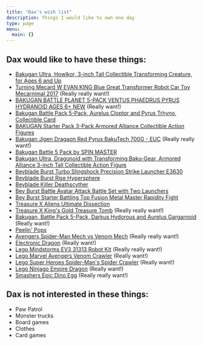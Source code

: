 ```yaml
---
title: "Dax's wish list"
description: Things I would like to own one day
type: page
menu:
  main: {}
---
```


## Dax would like to have these things:
* [Bakugan Ultra, Howlkor, 3-inch Tall Collectible Transforming Creature, for Ages 6 and Up](https://www.amazon.ca/Bakugan-Nillious-Collectible-Transforming-Creature/dp/B07GTGXNYZ/ref=pd_rhf_se_p_img_1?_encoding=UTF8&refRID=H9X7NDD8CF34N71N6105&th=1)
* [Turning Mecard W EVAN KING Blue Great Transformer Robot Car Toy Mecarnimal 2017](https://www.ebay.ca/itm/Turning-Mecard-W-EVAN-KING-Blue-Great-Transformer-Robot-Car-Toy-Mecarnimal-2017-/122671364986) (Really really want!)
* [BAKUGAN BATTLE PLANET 5-PACK VENTUS PHAEDRUS PYRUS HYDRANOID AGES 6+ NEW](https://www.ebay.ca/i/274203875645?chn=ps&dispItem=1&norover=1&mkevt=1&mkrid=706-89093-2056-0&mkcid=2&itemid=274203875645&targetid=840241329971&device=c&adtype=pla&googleloc=9000916&poi=&campaignid=8168839902&adgroupid=84192245003&rlsatarget=pla-840241329971&abcId=1063836&merchantid=10252592&gclid=EAIaIQobChMIkI7T_sXo5wIVDZ-fCh13cg7WEAkYFyABEgJLJ_D_BwE) (Really want!)
* [Bakugan Battle Pack 5-Pack, Aurelus Cloptor and Pyrus Trhyno, Collectible Card](https://www.ebay.ca/itm/Bakugan-Battle-Pack-5-Pack-Aurelus-Cloptor-and-Pyrus-Trhyno-Collectible-Card/113998261757?_trkparms=aid%3D555018%26algo%3DPL.SIM%26ao%3D2%26asc%3D20160908110712%26meid%3Da38713ce56914811a0a19cca98bf8fe6%26pid%3D100677%26rk%3D3%26rkt%3D30%26mehot%3Dnone%26sd%3D274203875645%26itm%3D113998261757%26pmt%3D1%26noa%3D0%26pg%3D2386202%26algv%3DSimplAMLv5PairwiseWeb&_trksid=p2386202.c100677.m4598)
* [BAKUGAN Starter Pack 3-Pack Armored Alliance Collectible Action Figures](https://www.amazon.co.uk/BAKUGAN-6055886-Alliance-Collectible-Multicolour/dp/B083N1WSZR/ref=sr_1_1?keywords=bakugan+armored+alliance&qid=1580843618&s=kids&sr=1-1)
* [Bakugan Jigen Dragaon Red Pyrus BakuTech 700G - EUC](https://www.ebay.ca/i/312725038152?chn=ps&norover=1&mkevt=1&mkrid=706-89093-2056-0&mkcid=2&itemid=312725038152&targetid=884345177219&device=c&mktype=pla&googleloc=9000914&poi=&campaignid=9557028239&mkgroupid=97795562386) (Really really want!)
* [Bakugan Battle 5 Pack by SPIN MASTER](https://www.barnesandnoble.com/w/toys-games-bakugan-battle-5-pack/33471263)
* [Bakugan Ultra, Dragonoid with Transforming Baku-Gear, Armored Alliance 3-inch Tall Collectible Action Figure ](https://www.u-buy.com.tw/en/search/index/view/product/B07ZS8KRFH/s/bakugan-ultra-dragonoid-with-transforming-baku-gear-armored-alliance-3-inch-tall-collectible-action-figure/store/store)
* [Beyblade Burst Turbo Slingshock Precision Strike Launcher E3630](https://www.thebay.com/beyblade-burst-turbo-slingshock-precision-strike-launcher-e3630/product/0600091270216?R=630509757442&P_name=Beyblade&Ntt=beyblade&N=0)
* [Beyblade Burst Rise Hypersphere](https://www.thebay.com/beyblade-burst-rise-hypersphere-vertical-drop-battle-set-e7609/product/0600091270219?R=630509883615&P_name=Beyblade&Ntt=beyblade&N=0)
* [Beyblade Killer Deathscyther](https://www.amazon.ca/MagiDeal-Fusion-Spinning-DEATHSCYTHER-2V-Battling/dp/B07MC5MLPQ/ref=sr_1_4?crid=AY56UEFATYXT&keywords=beyblade+doomscizor&qid=1589982865&s=toys&sprefix=beyblade+doom%2Ctoys%2C161&sr=1-4)
* [Bey Burst Battle Avatar Attack Battle Set with Two Launchers](https://www.amazon.ca/Burst-Battle-Avatar-Attack-Launchers/dp/B07MZYK7PB/ref=sr_1_20_sspa?crid=3EWZSWU3VCZIL&keywords=doomscizor+beyblade&qid=1589986877&sprefix=doomscizor%2Caps%2C406&sr=8-20-spons&psc=1&spLa=ZW5jcnlwdGVkUXVhbGlmaWVyPUExMFM3OUtJNklIREtLJmVuY3J5cHRlZElkPUEwMTk3NTUyMk8yMUFJWDVRM0dTNCZlbmNyeXB0ZWRBZElkPUEwNzI3MDYxTzA2SjBCNEFaUkowJndpZGdldE5hbWU9c3BfbXRmJmFjdGlvbj1jbGlja1JlZGlyZWN0JmRvTm90TG9nQ2xpY2s9dHJ1ZQ==)
* [Bey Burst Starter Battling Top Fusion Metal Master Rapidity Fight](https://www.amazon.ca/dp/B07P8KLNHJ/ref=sspa_dk_detail_3?psc=1&pd_rd_i=B07P8KLNHJ&pd_rd_w=08ZzZ&pf_rd_p=a14ddd24-c45e-4c01-803e-ab6a335c1c48&pd_rd_wg=RLTUK&pf_rd_r=D2CT9JGNAJ5EPAYYZA43&pd_rd_r=76348036-7709-4f84-8588-cd2f3e470f71&spLa=ZW5jcnlwdGVkUXVhbGlmaWVyPUEzTjVXRUVWRTRWNFBNJmVuY3J5cHRlZElkPUEwNjc3OTkzMU1ZUklXUjgwNEhIQyZlbmNyeXB0ZWRBZElkPUEwNjYwMTE5MUFKVzBLRzlMOUdXUyZ3aWRnZXROYW1lPXNwX2RldGFpbCZhY3Rpb249Y2xpY2tSZWRpcmVjdCZkb05vdExvZ0NsaWNrPXRydWU=)
* [Treasure X Aliens Ultimate Dissection](https://www.toysrus.ca/s/toys-ca/en/Treasure-X-Aliens-Ultimate-Dissection/34FE0B12.html?gclid=CjwKCAjw4pT1BRBUEiwAm5QuR3-uVbDuT8NpwL4YGqG1HbgdMWIfvnBCLEIcm1lNcJ88FACAB50iPBoC94sQAvD_BwE)
* [Treasure X King's Gold Treasure Tomb](https://www.toysrus.ca/en/Treasure-X--King-s-Gold-Treasure-Tomb/1D86F060.html) (Really really want!)
* [Bakugan, Battle Pack 5-Pack, Darkus Hydorous and Aurelus Gargarnoid](https://www.toysrus.ca/en/Bakugan%2C-Battle-Pack-5-Pack%2C-Darkus-Hydorous-and-Aurelus-Gargarnoid%2C-Collectible-Cards-and-Transforming-Creatures/1A398103.html) (Really want!)
* [Peelin' Pops](https://www.madewithnestle.ca/kids-frozen-treats/peelin-pops-vanilla-banana)
* [Avengers Spider-Man Mech vs Venom Mech](https://shopee.com.my/HASEGAWA-fine-goods-compatible-LEGO-76115-Avengers-Spider-Man-Mech-vs.-Venom-Mech-block-toys-G2-i.124136550.2679242976) (Really really want!)
* [Electronic Dragon](https://www.amazon.com/Juguete-dinosaurio-electr%C3%B3nico-cumplea%C3%B1os-balanceada/dp/B07JW4WCYW/ref=sr_1_28?dchild=1&keywords=Dragamonz&qid=1593197366&sr=8-28) (Really want!)
* [Lego Mindstorms EV3 31313 Robot Kit](https://www.amazon.ca/31313-LEGO-LEGO%C2%AE-MINDSTORMS%C2%AE-EV3/dp/B00CWER3XY/ref=pd_rhf_se_p_img_15?_encoding=UTF8&psc=1&refRID=X36NG9YD7SGRFN52F88K) (Really really want!)
* [Lego Marvel Avengers Venom Crawler](https://www.walmart.com/ip/LEGO-Marvel-Avengers-Venom-Crawler-76163-Spider-Man-vs-Venom-Mech-Playset-413-Pieces/920083239) (Really want!)
* [Lego Super Heroes Spider-Man's Spider Crawler](https://www.toysrus.ca/en/LEGO-Super-Heroes-Spider-Man-s-Spider-Crawler-76114/60B33AE3.html) (Really want!)
* [Lego Ninjago Empire Dragon](https://www.amazon.com/71713-NINJAGO-Empire-Dragon-Ninja/dp/B07WD5YWW9/ref=sr_1_13?dchild=1&keywords=Dragamonz&qid=1593197119&sr=8-13) (Really want!)
* [Smashers Epic Dino Egg](https://www.amazon.com/Smashers-Epic-Dino-Collectibles-T-Rex/dp/B07MWTWVS7/ref=sr_1_11?dchild=1&keywords=Dragamonz&qid=1593197119&sr=8-11) (Really really want!)






## Dax is not interested in these things:

* Paw Patrol
* Monster trucks
* Board games
* Clothes
* Card games
